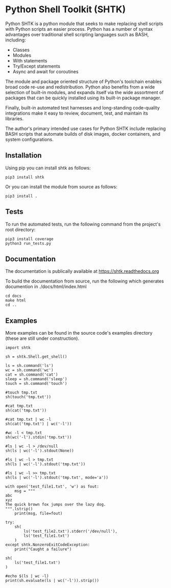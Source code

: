 # Python Shell Toolkit (SHTK)

Python SHTK is a python module that seeks to make replacing shell scripts with
Python scripts an easier process.  Python has a number of syntax advantages
over traditional shell scripting languages such as BASH, including:
* Classes
* Modules
* With statements
* Try/Except statements
* Async and await for coroutines

The module and package oriented structure of Python's toolchain enables broad
code re-use and redistribution. Python also benefits from a wide selection of
built-in modules, and expands itself via the wide assortment of packages
that can be quickly installed using its built-in package manager. 

Finally, built-in automated test harnesses and long-standing code-quality
integrations make it easy to review, document, test, and maintain its
libraries.  

The author's primary intended use cases for Python SHTK include replacing BASH
scripts that automate builds of disk images, docker containers, and system
configurations.


## Installation
Using pip you can install shtk as follows:
```
pip3 install shtk
```

Or you can install the module from source as follows:
```
pip3 install .
```

## Tests
To run the automated tests, run the following command from the project's root
directory:

```
pip3 install coverage
python3 run_tests.py
```

## Documentation
The documentation is publically available at https://shtk.readthedocs.org

To build the documentation from source, run the following which generates
documention in ./docs/html/index.html

```
cd docs
make html
cd ..
```

## Examples

More examples can be found in the source code's examples directory (these are
still under construction).

```
import shtk

sh = shtk.Shell.get_shell()

ls = sh.command('ls')
wc = sh.command('wc')
cat = sh.command('cat')
sleep = sh.command('sleep')
touch = sh.command('touch')

#touch tmp.txt
sh(touch('tmp.txt'))

#cat tmp.txt
sh(cat('tmp.txt'))

#cat tmp.txt | wc -l
sh(cat('tmp.txt') | wc('-l'))

#wc -l < tmp.txt
sh(wc('-l').stdin('tmp.txt'))

#ls | wc -l > /dev/null
sh(ls | wc('-l').stdout(None))

#ls | wc -l > tmp.txt
sh(ls | wc('-l').stdout('tmp.txt'))

#ls | wc -l >> tmp.txt
sh(ls | wc('-l').stdout('tmp.txt', mode='a'))

with open('test_file1.txt', 'w') as fout:
    msg = """
abc
xyz
The quick brown fox jumps over the lazy dog.
""".lstrip()
    print(msg, file=fout)

try:
    sh(
        ls('test_file2.txt').stderr('/dev/null'),
        ls('test_file1.txt')
    )
except shtk.NonzeroExitCodeException:
    print("Caught a failure")

sh(
    ls('test_file1.txt')
)

#echo $(ls | wc -l)
print(sh.evaluate(ls | wc('-l')).strip())

```


